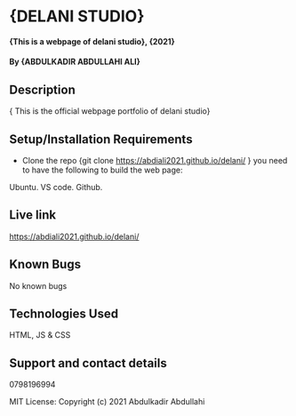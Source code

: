 # {DELANI STUDIO}
#### {This is a webpage of delani studio}, {2021}
#### By **{ABDULKADIR ABDULLAHI ALI}**
## Description
{ This is the official webpage portfolio of delani studio}
## Setup/Installation Requirements
* Clone the repo {git clone https://abdiali2021.github.io/delani/ }
you need to have the following to build the web page:

Ubuntu.
VS code.
Github.
## Live link
https://abdiali2021.github.io/delani/
## Known Bugs
No known bugs
## Technologies Used
HTML, JS & CSS
## Support and contact details
0798196994

MIT License:
Copyright (c) 2021 Abdulkadir Abdullahi